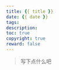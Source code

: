 ```yaml
---
title: {{ title }}
date: {{ date }}
tags:
description:
toc: true 
copyright: true
reward: false
---
```



>写下点什么吧
<!--more-->

